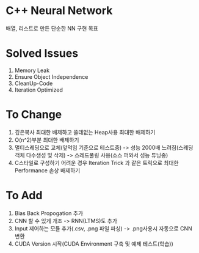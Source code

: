 # C++ Neural Network
배열, 리스트로 만든 단순한 NN 구현 목표
 
# Solved Issues
1. Memory Leak 
2. Ensure Object Independence
3. CleanUp-Code
5. Iteration Optimized

# To Change
1. 깊은복사 최대한 배제하고 쓸데없는 Heap사용 최대한 배제하기
2. O(n^2)부분 최대한 배제하기
3. 멀티스레딩으로 교체(앞먹임 기준으로 테스트중) -> 성능 2000배 느려짐(스레딩 객체 다수생성 및 삭제) -> 스레드풀링 사용(소스 퍼와서 성능 튜닝중)
4. C스타일로 구성하기 어려운 경우 Iteration Trick 과 같은 트릭으로 최대한 Performance 손상 배제하기

# To Add
1. Bias Back Propogation 추가
2. CNN 할 수 있게 개조 -> RNN(LTMS)도 추가
3. Input 제어하는 모듈 추가(.csv, .png 파일 파싱) -> .png사용시 자동으로 CNN 변환
4. CUDA Version 시작(CUDA Environment 구축 및 예제 테스트(학습))
